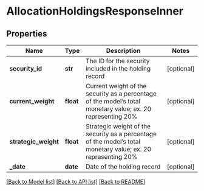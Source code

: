 # AllocationHoldingsResponseInner

## Properties
Name | Type | Description | Notes
------------ | ------------- | ------------- | -------------
**security_id** | **str** | The ID for the security included in the holding record | [optional] 
**current_weight** | **float** | Current weight of the security as a percentage of the model’s total monetary value; ex. 20 representing 20% | [optional] 
**strategic_weight** | **float** | Strategic weight of the security as a percentage of the model’s total monetary value; ex. 20 representing 20% | [optional] 
**_date** | **date** | Date of the holding record | [optional] 

[[Back to Model list]](../README.md#documentation-for-models) [[Back to API list]](../README.md#documentation-for-api-endpoints) [[Back to README]](../README.md)


